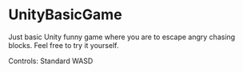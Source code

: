 # UnityBasicGame
Just basic Unity funny game where you are to escape angry chasing blocks. Feel free to try it yourself.

Controls: Standard WASD
